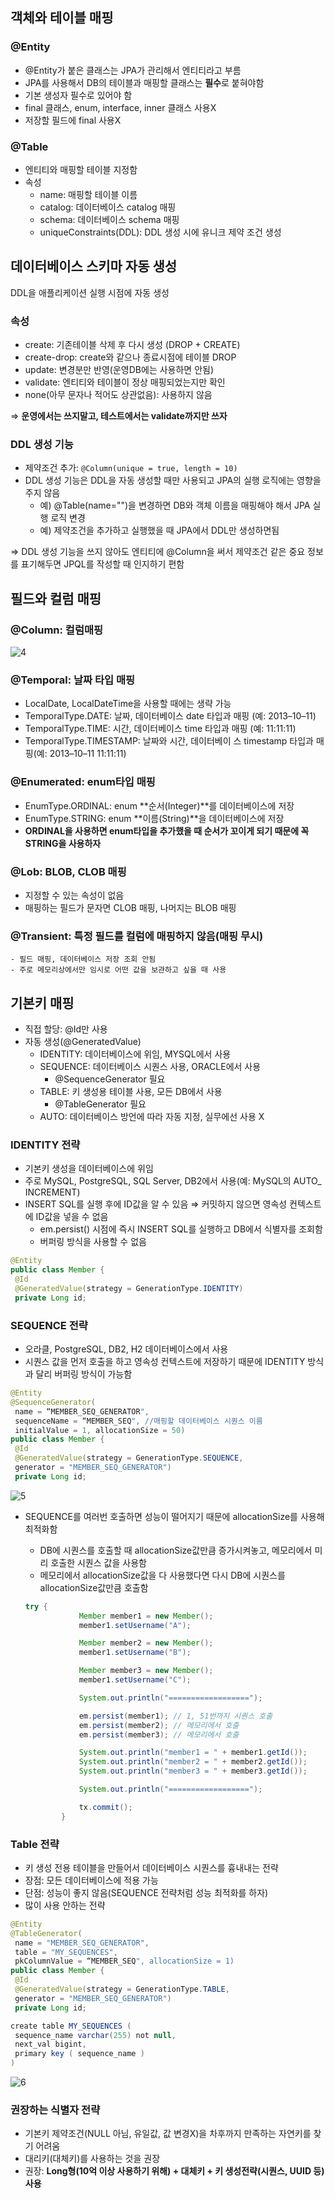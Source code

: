 ## 객체와 테이블 매핑
### @Entity
 - @Entity가 붙은 클래스는 JPA가 관리해서 엔티티라고 부름
- JPA를 사용해서 DB의 테이블과 매핑할 클래스는 **필수**로 붙혀야함
- 기본 생성자 필수로 있어야 함
 - final 클래스, enum, interface, inner 클래스 사용X
- 저장할 필드에 final 사용X
### @Table
- 엔티티와 매핑할 테이블 지정함
- 속성
   - name: 매핑할 테이블 이름
    - catalog: 데이터베이스 catalog 매핑
    - schema: 데이터베이스 schema 매핑
    - uniqueConstraints(DDL): DDL 생성 시에 유니크 제약 조건 생성

## 데이터베이스 스키마 자동 생성
DDL을 애플리케이션 실행 시점에 자동 생성
### 속성
- create: 기존테이블 삭제 후 다시 생성 (DROP + CREATE)
- create-drop: create와 같으나 종료시점에 테이블 DROP
- update: 변경분만 반영(운영DB에는 사용하면 안됨)
- validate: 엔티티와 테이블이 정상 매핑되었는지만 확인
- none(아무 문자나 적어도 상관없음): 사용하지 않음
    
⇒ **운영에서는 쓰지말고, 테스트에서는 validate까지만 쓰자**
    
### DDL 생성 기능
- 제약조건 추가: `@Column(unique = true, length = 10)`
- DDL 생성 기능은 DDL을 자동 생성할 때만 사용되고 JPA의 실행 로직에는 영향을 주지 않음
    - 예) @Table(name="")을 변경하면 DB와 객체 이름을 매핑해야 해서 JPA 실행 로직 변경
    - 예) 제약조건을 추가하고 실행했을 때 JPA에서 DDL만 생성하면됨
    
⇒ DDL 생성 기능을 쓰지 않아도 엔티티에 @Column을 써서 제약조건 같은 중요 정보를 표기해두면 JPQL를 작성할 때 인지하기 편함
    

## 필드와 컬럼 매핑
### @Column: 컬럼매핑
![4](img/4.png)

### @Temporal: 날짜 타입 매핑
- LocalDate, LocalDateTime을 사용할 때에는 생략 가능
- TemporalType.DATE: 날짜, 데이터베이스 date 타입과 매핑
    (예: 2013–10–11)
- TemporalType.TIME: 시간, 데이터베이스 time 타입과 매핑
    (예: 11:11:11)
- TemporalType.TIMESTAMP: 날짜와 시간, 데이터베이 스
    timestamp 타입과 매핑(예: 2013–10–11 11:11:11)
### @Enumerated: enum타입 매핑
- EnumType.ORDINAL: enum **순서(Integer)**를 데이터베이스에 저장
- EnumType.STRING: enum **이름(String)**을 데이터베이스에 저장
- **ORDINAL을 사용하면 enum타입을 추가했을 때 순서가 꼬이게 되기 때문에 꼭 STRING을 사용하자**
### @Lob: BLOB, CLOB 매핑
- 지정할 수 있는 속성이 없음
- 매핑하는 필드가 문자면 CLOB 매핑, 나머지는 BLOB 매핑
### @Transient: 특정 필드를 컬럼에 매핑하지 않음(매핑 무시)
    - 필드 매핑, 데이터베이스 저장 조회 안됨
    - 주로 메모리상에서만 임시로 어떤 값을 보관하고 싶을 때 사용

## 기본키 매핑
- 직접 할당: @Id만 사용
- 자동 생성(@GeneratedValue)
    - IDENTITY: 데이터베이스에 위임, MYSQL에서 사용
    - SEQUENCE: 데이터베이스 시퀀스 사용, ORACLE에서 사용
        - @SequenceGenerator 필요
    - TABLE: 키 생성용 테이블 사용, 모든 DB에서 사용
        - @TableGenerator 필요
    - AUTO: 데이터베이스 방언에 따라 자동 지정, 실무에선 사용 X

### IDENTITY 전략
- 기본키 생성을 데이터베이스에 위임
- 주로 MySQL, PostgreSQL, SQL Server, DB2에서 사용(예: MySQL의 AUTO_ INCREMENT)
- INSERT SQL를 실행 후에 ID값을 알 수 있음 ⇒ 커밋하지 않으면 영속성 컨텍스트에 ID값을 넣을 수 없음
    - em.persist() 시점에 즉시 INSERT SQL를 실행하고 DB에서 식별자를 조회함
    - 버퍼링 방식을 사용할 수 없음

```java
@Entity
public class Member {
 @Id
 @GeneratedValue(strategy = GenerationType.IDENTITY)
 private Long id;
```

### SEQUENCE 전략

- 오라클, PostgreSQL, DB2, H2 데이터베이스에서 사용
- 시퀀스 값을 먼저 호출을 하고 영속성 컨텍스트에 저장하기 때문에 IDENTITY 방식과 달리 버퍼링 방식이 가능함

```java
@Entity
@SequenceGenerator(
 name = “MEMBER_SEQ_GENERATOR",
 sequenceName = “MEMBER_SEQ", //매핑할 데이터베이스 시퀀스 이름
 initialValue = 1, allocationSize = 50)
public class Member {
 @Id
 @GeneratedValue(strategy = GenerationType.SEQUENCE,
 generator = "MEMBER_SEQ_GENERATOR")
 private Long id;
```
![5](img/5.png)

- SEQUENCE를 여러번 호출하면 성능이 떨어지기 때문에 allocationSize를 사용해 최적화함
    - DB에 시퀀스를 호출할 때 allocationSize값만큼 증가시켜놓고, 메모리에서 미리 호출한 시퀀스 값을 사용함
    - 메모리에서 allocationSize값을 다 사용했다면 다시 DB에 시퀀스를 allocationSize값만큼 호출함
    
    ```java
    try {
                Member member1 = new Member();
                member1.setUsername("A");
    
                Member member2 = new Member();
                member1.setUsername("B");
    
                Member member3 = new Member();
                member1.setUsername("C");
    
                System.out.println("==================");
    
                em.persist(member1); // 1, 51번까지 시퀀스 호출
                em.persist(member2); // 메모리에서 호출
                em.persist(member3); // 메모리에서 호출
    
                System.out.println("member1 = " + member1.getId());
                System.out.println("member2 = " + member2.getId());
                System.out.println("member3 = " + member3.getId());
    
                System.out.println("==================");
    
                tx.commit();
            }
    
    ```
    

### Table 전략

- 키 생성 전용 테이블을 만들어서 데이터베이스 시퀀스를 흉내내는 전략
- 장점: 모든 데이터베이스에 적용 가능
- 단점: 성능이 좋지 않음(SEQUENCE 전략처럼 성능 최적화를 하자)
- 많이 사용 안하는 전략

```java
@Entity
@TableGenerator(
 name = "MEMBER_SEQ_GENERATOR",
 table = "MY_SEQUENCES",
 pkColumnValue = “MEMBER_SEQ", allocationSize = 1)
public class Member {
 @Id
 @GeneratedValue(strategy = GenerationType.TABLE,
 generator = "MEMBER_SEQ_GENERATOR")
 private Long id;
```

```java
create table MY_SEQUENCES (
 sequence_name varchar(255) not null,
 next_val bigint,
 primary key ( sequence_name )
)
```
![6](img/6.png)

### 권장하는 식별자 전략
- 기본키 제약조건(NULL 아님, 유일값, 값 변경X)을 차후까지 만족하는 자연키를 찾기 어려움
- 대리키(대체키)를 사용하는 것을 권장
- 권장: **Long형(10억 이상 사용하기 위해) + 대체키 + 키 생성전략(시퀀스, UUID 등) 사용**